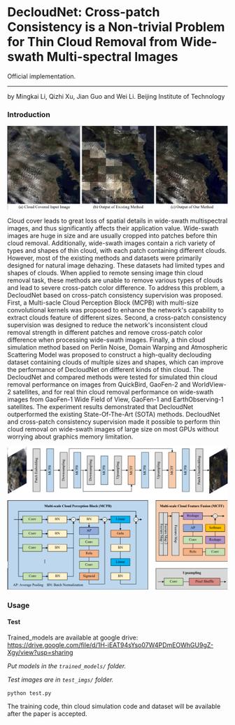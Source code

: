 #  DecloudNet: Cross-patch Consistency is a Non-trivial Problem for Thin Cloud Removal from Wide-swath Multi-spectral Images
 Official implementation.

---

by Mingkai Li, Qizhi Xu, Jian Guo and Wei Li. 
Beijing Institute of Technology

### Introduction

![Alt text](figs/1.png)

Cloud cover leads to great loss of spatial details in wide-swath multispectral images, and thus significantly affects their application value. Wide-swath images are huge in size and are usually cropped into patches before thin cloud removal. Additionally, wide-swath images contain a rich variety of types and shapes of thin cloud, with each patch containing different clouds. However, most of the existing methods and datasets were primarily designed for natural image dehazing. These datasets had limited types and shapes of clouds. When applied to remote sensing image thin cloud removal task, these methods are unable to remove various types of clouds and lead to severe cross-patch color difference. To address this problem, a DecloudNet based on cross-patch consistency supervision was proposed. First, a Multi-sacle Cloud Perception Block (MCPB) with multi-size convolutional kernels was proposed to enhance the network's capability to extract clouds feature of different sizes. Second, a cross-patch consistency supervision was designed to reduce the network's inconsistent cloud removal strength in different patches and remove cross-patch color difference when processing wide-swath images. Finally, a thin cloud simulation method based on Perlin Noise, Domain Warping and Atmospheric Scattering Model was proposed to construct a high-quality declouding dataset containing clouds of multiple sizes and shapes, which can improve the performance of DecloudNet on different kinds of thin cloud. The DecloudNet and compared methods were tested for simulated thin cloud removal performance on images from QuickBird, GaoFen-2 and WorldView-2 satellites, and for real thin cloud removal performance on wide-swath images from GaoFen-1 Wide Field of View, GaoFen-1 and EarthObserving-1 satellites. The experiment results demonstrated that DecloudNet outperformed the existing State-Of-The-Art (SOTA) methods. DecloudNet and cross-patch consistency supervision made it possible to perform thin cloud removal on wide-swath images of large size on most GPUs without worrying about graphics memory limitation.

![Alt text](figs/2.png)

### Usage
#### Test

Trained_models are available at google drive: https://drive.google.com/file/d/1H-iEAT94sYso07W4PDmEOWhGU9gZ-Xgy/view?usp=sharing

*Put  models in the `trained_models/` folder.*

*Test images are in `test_imgs/` folder.*

 ```shell
 python test.py 
```
The training code, thin cloud simulation code and dataset will be available after the paper is accepted.
